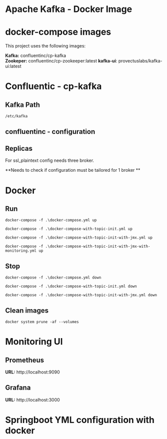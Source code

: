 # Apache Kafka - Docker Image

# docker-compose images

This project uses the following images:

**Kafka:**  confluentinc/cp-kafka  
**Zookeper:** confluentinc/cp-zookeeper:latest
**kafka-ui**: provectuslabs/kafka-ui:latest

# Confluentic - cp-kafka

## Kafka Path

```
/etc/kafka
```

## confluentinc - configuration

## Replicas

For ssl_plaintext config needs three broker. 

**Needs to check if configuration must be tailored for 1 broker **

# Docker

## Run

```
docker-compose -f .\docker-compose.yml up
```

```
docker-compose -f .\docker-compose-with-topic-init.yml up
```

```
docker-compose -f .\docker-compose-with-topic-init-with-jmx.yml up
```

```
docker-compose -f .\docker-compose-with-topic-init-with-jmx-with-monitoring.yml up
```

## Stop

```
docker-compose -f .\docker-compose.yml down
```

```
docker-compose -f .\docker-compose-with-topic-init.yml down
```

```
docker-compose -f .\docker-compose-with-topic-init-with-jmx.yml down
```

## Clean images

```
docker system prune -af --volumes
```

# Monitoring UI

## Prometheus

**URL:** http://localhost:9090

## Grafana

**URL:** http://localhost:3000

# Springboot YML configuration with docker
